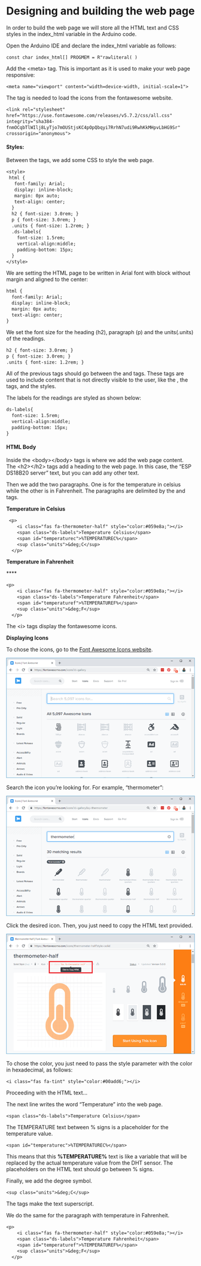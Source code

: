 # Designing and building the web page

In order to build the web page we will store all the HTML text and CSS styles in the index\_html variable in the Arduino code.

Open the Arduino IDE and declare the index\_html variable as follows:

```text
const char index_html[] PROGMEM = R"rawliteral( )
```

Add the &lt;meta&gt; tag. This is important as it is used to make your web page responsive:

```text
<meta name="viewport" content="width=device-width, initial-scale=1">
```

The  tag is needed to load the icons from the fontawesome website.

```text
<link rel="stylesheet" href="https://use.fontawesome.com/releases/v5.7.2/css/all.css" integrity="sha384-fnmOCqbTlWIlj8LyTjo7mOUStjsKC4pOpQbqyi7RrhN7udi9RwhKkMHpvLbHG9Sr" crossorigin="anonymous">
```

#### Styles:

Between the  tags, we add some CSS to style the web page.

```text
<style>
 html {
   font-family: Arial;
   display: inline-block;
   margin: 0px auto;
   text-align: center;
  }
  h2 { font-size: 3.0rem; }
  p { font-size: 3.0rem; }
  .units { font-size: 1.2rem; }
  .ds-labels{
    font-size: 1.5rem;
    vertical-align:middle;
    padding-bottom: 15px;
  }
</style>
```

We are setting the HTML page to be written in Arial font with block without margin and aligned to the center:

```text
html {
  font-family: Arial;
  display: inline-block;
  margin: 0px auto;
  text-align: center;
}
```

We set the font size for the heading \(h2\), paragraph \(p\) and the units\(.units\) of the readings.



```text
h2 { font-size: 3.0rem; }
p { font-size: 3.0rem; }
.units { font-size: 1.2rem; }
```

All of the previous tags should go between the  and tags. These tags are used to include content that is not directly visible to the user, like the  , the  tags, and the styles.

The labels for the readings are styled as shown below:

```text
ds-labels{
  font-size: 1.5rem;
  vertical-align:middle;
  padding-bottom: 15px;
}
```

#### HTML Body 

Inside the &lt;body&gt;&lt;/body&gt; tags is where we add the web page content.  
The &lt;h2&gt;&lt;/h2&gt; tags add a heading to the web page. In this case, the “ESP DS18B20 server” text, but you can add any other text.

Then we add the two paragraphs. One is for the temperature in celsius while the other is in Fahrenheit. The paragraphs are delimited by the  and tags.

**Temperature in Celsius**

```text
 <p>
    <i class="fas fa-thermometer-half" style="color:#059e8a;"></i> 
    <span class="ds-labels">Temperature Celsius</span> 
    <span id="temperaturec">%TEMPERATUREC%</span>
    <sup class="units">&deg;C</sup>
  </p>
```

 **Temperature in Fahrenheit**

\*\*\*\*

```text
<p>
    <i class="fas fa-thermometer-half" style="color:#059e8a;"></i> 
    <span class="ds-labels">Temperature Fahrenheit</span>
    <span id="temperaturef">%TEMPERATUREF%</span>
    <sup class="units">&deg;F</sup>
  </p>
```

The &lt;i&gt; tags display the fontawesome icons.

**Displaying Icons**

 To chose the icons, go to the [Font Awesome Icons website](https://fontawesome.com/icons?d=gallery).

![Fontawsome home page \(randomnerdtutorial.com\)](../../.gitbook/assets/fontawesomepage.png)

Search the icon you’re looking for. For example, “thermometer”:

![The fontawsome icon for thermometer \(randomnerdtutorial.com\)](../../.gitbook/assets/fontawesome-thermometer.png)

Click the desired icon. Then, you just need to copy the HTML text provided.

![\(randomnerdtutorial.com\)](../../.gitbook/assets/fontawesome-thermometer-html.png)



To chose the color, you just need to pass the style parameter with the color in hexadecimal, as follows:

```text
<i class="fas fa-tint" style="color:#00add6;"></i> 
```

Proceeding with the HTML text…

The next line writes the word “Temperature” into the web page.

```text
<span class="ds-labels">Temperature Celsius</span>
```

The TEMPERATURE text between % signs is a placeholder for the temperature value.  


```text
<span id="temperaturec">%TEMPERATUREC%</span>
```



This means that this **%TEMPERATURE%** text is like a variable that will be replaced by the actual temperature value from the DHT sensor. The placeholders on the HTML text should go between % signs.

Finally, we add the degree symbol.  


```text
<sup class="units">&deg;C</sup>
```

The  tags make the text superscript.

We do the same for the paragraph with temperature in Fahrenheit.

```text
<p>
    <i class="fas fa-thermometer-half" style="color:#059e8a;"></i> 
    <span class="ds-labels">Temperature Fahrenheit</span>
    <span id="temperaturef">%TEMPERATUREF%</span>
    <sup class="units">&deg;F</sup>
  </p>
```

 

